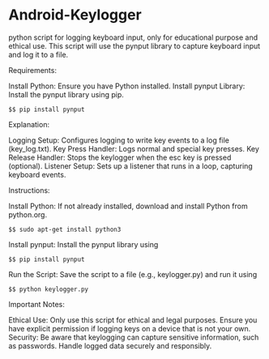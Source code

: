 # Android-Keylogger
python script for logging keyboard input, only for educational purpose and ethical use.
This script will use the pynput library to capture keyboard input and log it to a file.

Requirements:
    
Install Python: Ensure you have Python installed.
Install pynput Library: Install the pynput library using pip.

    $$ pip install pynput
    
Explanation:
    
Logging Setup: Configures logging to write key events to a log file (key_log.txt).
Key Press Handler: Logs normal and special key presses.
Key Release Handler: Stops the keylogger when the esc key is pressed (optional).
Listener Setup: Sets up a listener that runs in a loop, capturing keyboard events.

    
Instructions:

Install Python: If not already installed, download and install Python from python.org.

    $$ sudo apt-get install python3

    
Install pynput: Install the pynput library using 
    
    $$ pip install pynput
    
Run the Script: Save the script to a file (e.g., keylogger.py) and run it using
   
    $$ python keylogger.py

Important Notes:
    
Ethical Use: Only use this script for ethical and legal purposes. Ensure you have explicit permission if logging keys on a device that is not your own.
Security: Be aware that keylogging can capture sensitive information, such as passwords. Handle logged data securely and responsibly.
